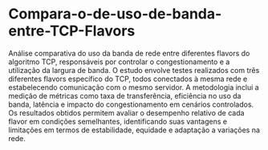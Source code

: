 # Compara-o-de-uso-de-banda-entre-TCP-Flavors
Análise comparativa do uso da banda de rede entre diferentes flavors do algoritmo TCP, responsáveis por controlar o congestionamento e a utilização da largura de banda. 
O estudo envolve testes realizados com três diferentes flavors especı́fico do TCP, todos conectados à mesma rede e estabelecendo comunicação com o mesmo servidor. A metodologia inclui a medição de métricas como taxa de transferência, eficiência no uso da banda, latência e impacto do congestionamento em cenários controlados. Os resultados obtidos permitem avaliar o desempenho relativo de cada flavor em condições semelhantes, identificando suas vantagens e limitações em termos de estabilidade, equidade e adaptação a variações na rede.
